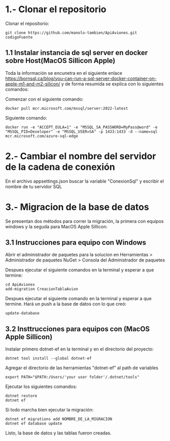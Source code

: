 
# 1.- Clonar el repositorio

Clonar el repositorio:
```
git clone https://github.com/manolo-tambien/ApiAviones.git codigoFuente
```
## 1.1 Instalar instancia de sql server en docker sobre Host(MacOS Sillicon Apple)
Toda la información se encunetra en el siguiente enlace https://bornsql.ca/blog/you-can-run-a-sql-server-docker-container-on-apple-m1-and-m2-silicon/ y de forma resumida se explica con lo siguientes comandos:

Comenzar con el siguiente comando:
```
docker pull mcr.microsoft.com/mssql/server:2022-latest
```
Siguiente comando: 
```
docker run -e "ACCEPT_EULA=1" -e "MSSQL_SA_PASSWORD=MyPass@word" -e "MSSQL_PID=Developer" -e "MSSQL_USER=SA" -p 1433:1433 -d --name=sql mcr.microsoft.com/azure-sql-edge
```

# 2.- Cambiar el nombre del servidor de la cadena de conexión

En el archivo appsettings.json buscar la variable "ConexionSql" y escribir el nombre de tu servidor SQL

# 3.- Migracion de la base de datos
Se presentan dos métodos para correr la migración, la primera con equipos windows y la seguda para MacOS Apple Sillicon:

## 3.1 Instrucciones para equipo con Windows
Abrir el administrador de paquetes para la solucion en Herramientas > Administrador de paquetes NuGet > Consola del Administrador de paquetes

 Despues ejecutar el siguiente comandos en la terminal y esperar a que termine:
```
cd ApiAviones
add-migration CreacionTablaAvion    
```
Despues ejecutar el siguiente comando en la terminal y esperar a que termine. Hará un push a la base de datos con lo que creó:
```
update-database
```
## 3.2 Insttrucciones para equipos con (MacOS Apple Sillicon)
Instalar primero dotnet-ef en la terminal y en el directorio del proyecto:
```
dotnet tool install --global dotnet-ef
```
Agregar el directorio de las herramientas "dotnet-ef" al path de variables
```
export PATH="$PATH:/Users/'your user folder'/.dotnet/tools"
```
Ejecutar los siguientes comandos:
```
dotnet restore
dotnet ef
```
Si todo marcha bien ejecutar la migración:
```
dotnet ef migrations add NOMBRE_DE_LA_MIGRACION
dotnet ef database update
```

Listo, la base de datos y las tablas fueron creadas.
